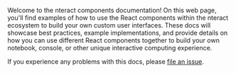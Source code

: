 Welcome to the nteract components documentation! On this web page, you'll find examples of how to use the React components within the nteract ecosystem to build your own custom user interfaces. These docs will showcase best practices, example implementations, and provide details on how you can use different React components together to build your own notebook, console, or other unique interactive computing experience.

If you experience any problems with this docs, please [file an issue](https://github.com/nteract/nteract/issues/new).
